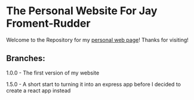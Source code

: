 # The Personal Website For Jay Froment-Rudder
Welcome to the Repository for my [personal web page](https://jfromentrudder.github.io)! Thanks for visiting!

## Branches:
1.0.0 - The first version of my website

1.5.0 - A short start to turning it into an express app before I decided to create a react app instead
